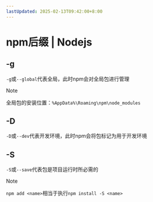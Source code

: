 ```yaml
---
lastUpdated: 2025-02-13T09:42:00+8:00
---
```


# npm后缀 | Nodejs

## -g

```-g```或```--global```代表全局，此时npm会对全局包进行管理

> [!NOTE]
> 全局包的安装位置：```%AppData%\Roaming\npm\node_modules```

## -D

```-D```或```--dev```代表开发环境，此时npm会将包标记为用于开发环境

## -S

```-S```或```--save```代表包是项目运行时所必需的

> [!NOTE]
> ```npm add <name>```相当于执行```npm install -S <name>```
